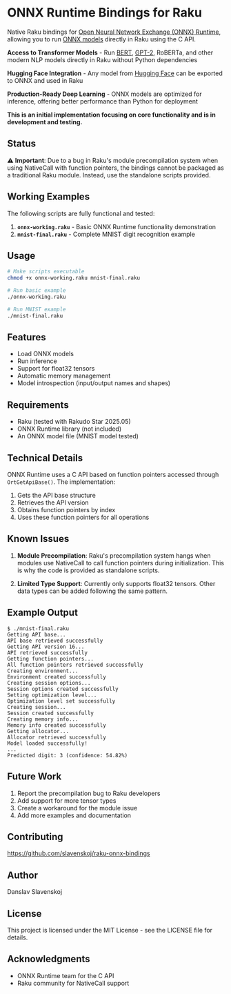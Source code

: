 # ONNX Runtime Bindings for Raku

Native Raku bindings for [Open Neural Network Exchange (ONNX) Runtime](https://github.com/microsoft/onnxruntime/releases), allowing you to run [ONNX models](https://onnx.ai) directly in Raku using the C API.

**Access to Transformer Models** - Run [BERT](https://en.wikipedia.org/wiki/BERT_(language_model)), [GPT-2](https://en.wikipedia.org/wiki/GPT-2), RoBERTa, and other modern NLP models directly in Raku without Python dependencies

**Hugging Face Integration** - Any model from [Hugging Face](https://huggingface.co) can be exported to ONNX and used in Raku

**Production-Ready Deep Learning** - ONNX models are optimized for inference, offering better performance than Python for deployment

**This is an initial implementation focusing on core functionality and is in development and testing.**

## Status

⚠️ **Important**: Due to a bug in Raku's module precompilation system when using NativeCall with function pointers, the bindings cannot be packaged as a traditional Raku module. Instead, use the standalone scripts provided.

## Working Examples

The following scripts are fully functional and tested:

1. **`onnx-working.raku`** - Basic ONNX Runtime functionality demonstration
2. **`mnist-final.raku`** - Complete MNIST digit recognition example

## Usage

```bash
# Make scripts executable
chmod +x onnx-working.raku mnist-final.raku

# Run basic example
./onnx-working.raku

# Run MNIST example
./mnist-final.raku
```

## Features

- Load ONNX models
- Run inference
- Support for float32 tensors
- Automatic memory management
- Model introspection (input/output names and shapes)

## Requirements

- Raku (tested with Rakudo Star 2025.05)
- ONNX Runtime library (not included)
- An ONNX model file (MNIST model tested)

## Technical Details

ONNX Runtime uses a C API based on function pointers accessed through `OrtGetApiBase()`. The implementation:

1. Gets the API base structure
2. Retrieves the API version
3. Obtains function pointers by index
4. Uses these function pointers for all operations

## Known Issues

1. **Module Precompilation**: Raku's precompilation system hangs when modules use NativeCall to call function pointers during initialization. This is why the code is provided as standalone scripts.

2. **Limited Type Support**: Currently only supports float32 tensors. Other data types can be added following the same pattern.

## Example Output

```
$ ./mnist-final.raku
Getting API base...
API base retrieved successfully
Getting API version 16...
API retrieved successfully
Getting function pointers...
All function pointers retrieved successfully
Creating environment...
Environment created successfully
Creating session options...
Session options created successfully
Setting optimization level...
Optimization level set successfully
Creating session...
Session created successfully
Creating memory info...
Memory info created successfully
Getting allocator...
Allocator retrieved successfully
Model loaded successfully!
...
Predicted digit: 3 (confidence: 54.82%)
```

## Future Work

1. Report the precompilation bug to Raku developers
2. Add support for more tensor types
3. Create a workaround for the module issue
4. Add more examples and documentation

## Contributing

https://github.com/slavenskoj/raku-onnx-bindings

## Author

Danslav Slavenskoj

## License

This project is licensed under the MIT License - see the LICENSE file for details.

## Acknowledgments

- ONNX Runtime team for the C API
- Raku community for NativeCall support